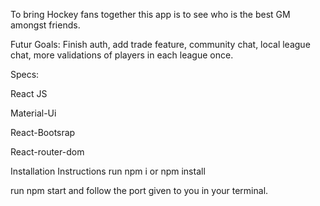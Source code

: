 To bring Hockey fans together this app is to see who is the best GM amongst friends.

Futur Goals:
Finish auth, add trade feature, community chat, local league chat, more validations of players in each league once.

Specs: 

React JS

Material-Ui

React-Bootsrap

React-router-dom

Installation Instructions
run npm i or npm install

run npm start and follow the port given to you in your terminal.
